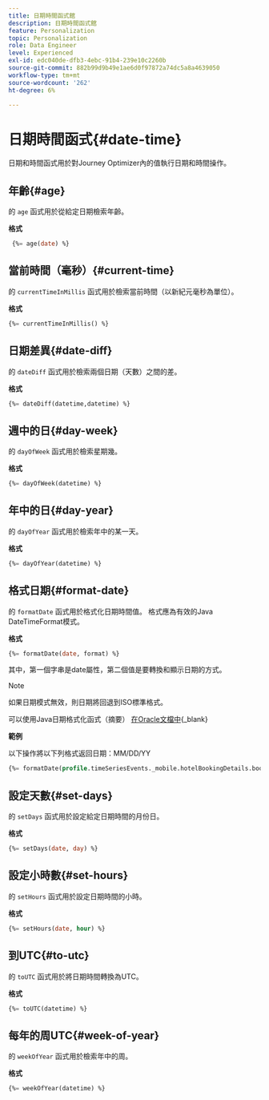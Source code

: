 ```yaml
---
title: 日期時間函式館
description: 日期時間函式館
feature: Personalization
topic: Personalization
role: Data Engineer
level: Experienced
exl-id: edc040de-dfb3-4ebc-91b4-239e10c2260b
source-git-commit: 882b99d9b49e1ae6d0f97872a74dc5a8a4639050
workflow-type: tm+mt
source-wordcount: '262'
ht-degree: 6%

---
```


# 日期時間函式{#date-time}

日期和時間函式用於對Journey Optimizer內的值執行日期和時間操作。

## 年齡{#age}

的 `age` 函式用於從給定日期檢索年齡。

**格式**

```sql
 {%= age(date) %}
```

<!--
**Example**

The following operation gets the value of the identity map for the key `example@example.com`.

```sql
 {%= age(date) %}
```
-->

## 當前時間（毫秒）{#current-time}

的 `currentTimeInMillis` 函式用於檢索當前時間（以新紀元毫秒為單位）。

**格式**

```sql
{%= currentTimeInMillis() %}
```

<!--
**Example**

The following operation gets all the keys for the map `identityMap`.

```sql
{%= keys(identityMap) %}
```
-->

## 日期差異{#date-diff}

的 `dateDiff` 函式用於檢索兩個日期（天數）之間的差。

**格式**

```sql
{%= dateDiff(datetime,datetime) %}
```

<!--
**Example**

The following operation gets all the values for the map `identityMap`.

```sql
{%= values(identityMap) %}
```
-->


## 週中的日{#day-week}

的 `dayOfWeek` 函式用於檢索星期幾。

**格式**

```sql
{%= dayOfWeek(datetime) %}
```

<!--
**Example**

The following operation gets all the values for the map `identityMap`.

```sql
{%= values(identityMap) %}
```
-->

## 年中的日{#day-year}

的 `dayOfYear` 函式用於檢索年中的某一天。

**格式**

```sql
{%= dayOfYear(datetime) %}
```

<!--
**Example**

The following operation gets all the values for the map `identityMap`.

```sql
{%= values(identityMap) %}
```
-->

## 格式日期{#format-date}

的 `formatDate` 函式用於格式化日期時間值。 格式應為有效的Java DateTimeFormat模式。

**格式**

```sql
{%= formatDate(date, format) %}
```

其中，第一個字串是date屬性，第二個值是要轉換和顯示日期的方式。

>[!NOTE]
>
> 如果日期模式無效，則日期將回退到ISO標準格式。
>
> 可以使用Java日期格式化函式（摘要） [在Oracle文檔中](https://docs.oracle.com/javase/8/docs/api/java/time/format/DateTimeFormatter.html){_blank}

**範例**

以下操作將以下列格式返回日期：MM/DD/YY

```sql
{%= formatDate(profile.timeSeriesEvents._mobile.hotelBookingDetails.bookingDate, "MM/DD/YY") %}
```

## 設定天數{#set-days}

的 `setDays` 函式用於設定給定日期時間的月份日。

**格式**

```sql
{%= setDays(date, day) %}
```

<!--
**Example**

The following operation gets all the values for the map `identityMap`.

```sql
{%= values(identityMap) %}
```
-->

## 設定小時數{#set-hours}

的 `setHours` 函式用於設定日期時間的小時。

**格式**

```sql
{%= setHours(date, hour) %}
```

<!--
**Example**

The following operation gets all the values for the map `identityMap`.

```sql
{%= values(identityMap) %}
```
-->


## 到UTC{#to-utc}

的 `toUTC` 函式用於將日期時間轉換為UTC。


**格式**

```sql
{%= toUTC(datetime) %}
```

<!--
**Example**

The following operation gets all the values for the map `identityMap`.

```sql
{%= values(identityMap) %}
```
-->


## 每年的周UTC{#week-of-year}

的 `weekOfYear` 函式用於檢索年中的周。

**格式**

```sql
{%= weekOfYear(datetime) %}
```

<!--
**Example**

The following operation gets all the values for the map `identityMap`.

```sql
{%= values(identityMap) %}
```
-->
